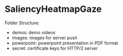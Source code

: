 # SaliencyHeatmapGaze
Folder Structure:
- demos: demo videos 
- images: images for server push
- powerpoint: powerpoint presentation in PDF format
- secret: certificate keys for HTTP/2 server

